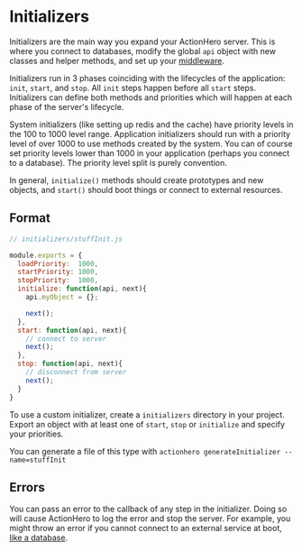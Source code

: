 # Initializers

Initializers are the main way you expand your ActionHero server.  This is where you connect to databases, modify the global `api` object with new classes and helper methods, and set up your [middleware](docs#middleware).

Initializers run in 3 phases coinciding with the lifecycles of the application: `init`, `start`, and `stop`.  All `init` steps happen before all `start` steps.  Initializers can define both methods and priorities which will happen at each phase of the server's lifecycle.

System initializers (like setting up redis and the cache) have priority levels in the 100 to 1000 level range.  Application initializers should run with a priority level of over 1000 to use methods created by the system.  You can of course set priority levels lower than 1000 in your application (perhaps you connect to a database).  The priority level split is purely convention.

In general, `initialize()` methods should create prototypes and new objects, and `start()` should boot things or connect to external resources.

## Format

```javascript
// initializers/stuffInit.js

module.exports = {
  loadPriority:  1000,
  startPriority: 1000,
  stopPriority:  1000,
  initialize: function(api, next){
    api.myObject = {};

    next();
  },
  start: function(api, next){
    // connect to server
    next();
  },
  stop: function(api, next){
    // disconnect from server
    next();
  }
}
```

To use a custom initializer, create a `initializers` directory in your project. Export an object with at least one of `start`, `stop` or `initialize` and specify your priorities.

You can generate a file of this type with `actionhero generateInitializer --name=stuffInit`

## Errors

You can pass an error to the callback of any step in the initializer.  Doing so will cause ActionHero to log the error and stop the server.  For example, you might throw an error if you cannot connect to an external service at boot, [like a database](https://github.com/evantahler/ah-sequelize-plugin/blob/master/initializers/sequelize.js). 

